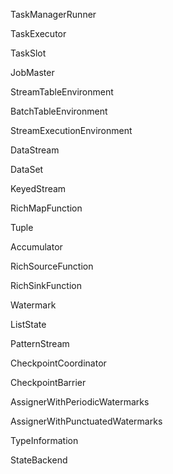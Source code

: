 TaskManagerRunner

TaskExecutor

TaskSlot

JobMaster

StreamTableEnvironment

BatchTableEnvironment

StreamExecutionEnvironment

DataStream

DataSet

KeyedStream

RichMapFunction

Tuple

Accumulator

RichSourceFunction

RichSinkFunction

Watermark

ListState

PatternStream

CheckpointCoordinator

CheckpointBarrier

AssignerWithPeriodicWatermarks

AssignerWithPunctuatedWatermarks

TypeInformation

StateBackend




